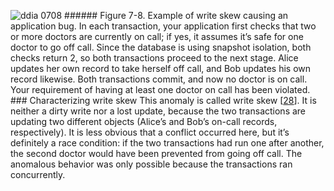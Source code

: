 ![ddia 0708](assets/ddia_0708.png) ###### Figure 7-8. Example of write skew causing an application bug. In each transaction, your application first checks that two or more doctors are currently on call;
if yes, it assumes it’s safe for one doctor to go off call. Since the database is using snapshot
isolation, both checks return 2, so both transactions proceed to the next stage. Alice updates her
own record to take herself off call, and Bob updates his own record likewise. Both transactions
commit, and now no doctor is on call. Your requirement of having at least one doctor on call has
been violated. ### Characterizing write skew This anomaly is called write skew [[28](ch07.html#Berenson1995kj)]. It
is neither a dirty write nor a lost update, because the two transactions are updating two different
objects (Alice’s and Bob’s on-call records, respectively). It is less obvious that a conflict occurred
here, but it’s definitely a race condition: if the two transactions had run one after another, the
second doctor would have been prevented from going off call. The anomalous behavior was only
possible because the transactions ran concurrently.